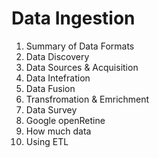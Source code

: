 # Data Ingestion

1. Summary of Data Formats
2. Data Discovery
3. Data Sources & Acquisition
4. Data Intefration
5. Data Fusion
6. Transfromation & Emrichment
7. Data Survey
8. Google openRetine
9. How much data
10. Using ETL

